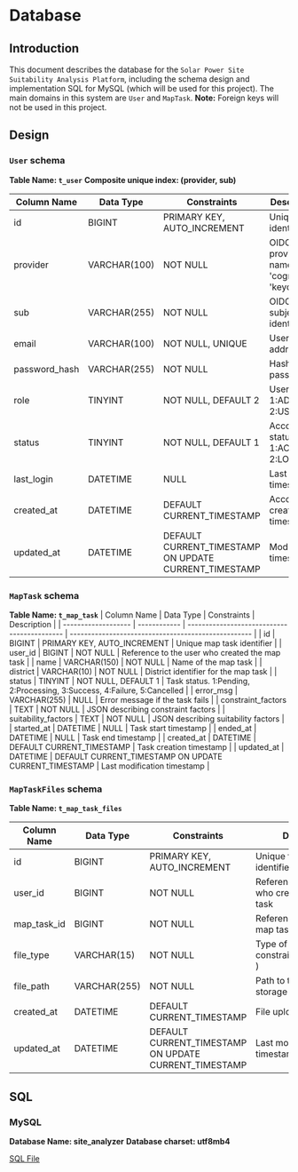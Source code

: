# Database

## Introduction

This document describes the database for the `Solar Power Site Suitability Analysis Platform`, including the schema design and implementation SQL for MySQL (which will be used for this project). The main domains in this system are `User` and `MapTask`.
**Note:** Foreign keys will not be used in this project.

## Design

### `User` schema

**Table Name: `t_user`**
**Composite unique index: (provider, sub)**

| Column Name   | Data Type    | Constraints                                           | Description                                      |
| ------------- | ------------ | ----------------------------------------------------- | ------------------------------------------------ |
| id            | BIGINT       | PRIMARY KEY, AUTO_INCREMENT                           | Unique user identifier                           |
| provider      | VARCHAR(100) | NOT NULL                                              | OIDC provider name (e.g., 'cognito', 'keycloak') |
| sub           | VARCHAR(255) | NOT NULL                                              | OIDC subject identifier                          |
| email         | VARCHAR(100) | NOT NULL, UNIQUE                                      | User's email address                             |
| password_hash | VARCHAR(255) | NOT NULL                                              | Hashed password                                  |
| role          | TINYINT      | NOT NULL, DEFAULT 2                                   | User role. 1:ADMIN. 2:USER.                      |
| status        | TINYINT      | NOT NULL, DEFAULT 1                                   | Account status. 1:ACTIVE. 2:LOCKED.              |
| last_login    | DATETIME     | NULL                                                  | Last login timestamp                             |
| created_at    | DATETIME     | DEFAULT CURRENT_TIMESTAMP                             | Account creation timestamp                       |
| updated_at    | DATETIME     | DEFAULT CURRENT_TIMESTAMP ON UPDATE CURRENT_TIMESTAMP | Modification timestamp                           |

### `MapTask` schema

**Table Name: `t_map_task`**
| Column Name | Data Type | Constraints | Description |
| ------------------- | ------------ | ------------------------------------------- | --------------------------------------------------- |
| id | BIGINT | PRIMARY KEY, AUTO_INCREMENT | Unique map task identifier |
| user_id | BIGINT | NOT NULL | Reference to the user who created the map task |
| name | VARCHAR(150) | NOT NULL | Name of the map task |
| district | VARCHAR(10) | NOT NULL | District identifier for the map task |
| status | TINYINT | NOT NULL, DEFAULT 1 | Task status. 1:Pending, 2:Processing, 3:Success, 4:Failure, 5:Cancelled |
| error_msg | VARCHAR(255) | NULL | Error message if the task fails |
| constraint_factors | TEXT | NOT NULL | JSON describing constraint factors |
| suitability_factors | TEXT | NOT NULL | JSON describing suitability factors |
| started_at | DATETIME | NULL | Task start timestamp |
| ended_at | DATETIME | NULL | Task end timestamp |
| created_at | DATETIME | DEFAULT CURRENT_TIMESTAMP | Task creation timestamp |
| updated_at | DATETIME | DEFAULT CURRENT_TIMESTAMP ON UPDATE CURRENT_TIMESTAMP | Last modification timestamp |

### `MapTaskFiles` schema

**Table Name: `t_map_task_files`**

| Column Name | Data Type    | Constraints                                           | Description                                        |
| ----------- | ------------ | ----------------------------------------------------- | -------------------------------------------------- |
| id          | BIGINT       | PRIMARY KEY, AUTO_INCREMENT                           | Unique file record identifier                      |
| user_id     | BIGINT       | NOT NULL                                              | Reference to the user who created the map task     |
| map_task_id | BIGINT       | NOT NULL                                              | Reference to the related map task                  |
| file_type   | VARCHAR(15)  | NOT NULL                                              | Type of file (e.g., constraint,suitability,final ) |
| file_path   | VARCHAR(255) | NOT NULL                                              | Path to the file in the storage system             |
| created_at  | DATETIME     | DEFAULT CURRENT_TIMESTAMP                             | File upload timestamp                              |
| updated_at  | DATETIME     | DEFAULT CURRENT_TIMESTAMP ON UPDATE CURRENT_TIMESTAMP | Last modification timestamp                        |

## SQL

### MySQL

**Database Name: site_analyzer**
**Database charset: utf8mb4**

[SQL File](./mysql.sql)
